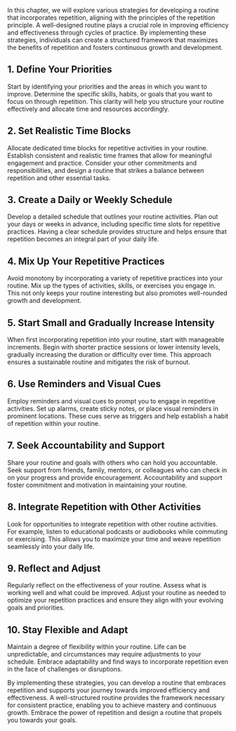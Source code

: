 
In this chapter, we will explore various strategies for developing a routine that incorporates repetition, aligning with the principles of the repetition principle. A well-designed routine plays a crucial role in improving efficiency and effectiveness through cycles of practice. By implementing these strategies, individuals can create a structured framework that maximizes the benefits of repetition and fosters continuous growth and development.

**1. Define Your Priorities**
-----------------------------

Start by identifying your priorities and the areas in which you want to improve. Determine the specific skills, habits, or goals that you want to focus on through repetition. This clarity will help you structure your routine effectively and allocate time and resources accordingly.

**2. Set Realistic Time Blocks**
--------------------------------

Allocate dedicated time blocks for repetitive activities in your routine. Establish consistent and realistic time frames that allow for meaningful engagement and practice. Consider your other commitments and responsibilities, and design a routine that strikes a balance between repetition and other essential tasks.

**3. Create a Daily or Weekly Schedule**
----------------------------------------

Develop a detailed schedule that outlines your routine activities. Plan out your days or weeks in advance, including specific time slots for repetitive practices. Having a clear schedule provides structure and helps ensure that repetition becomes an integral part of your daily life.

**4. Mix Up Your Repetitive Practices**
---------------------------------------

Avoid monotony by incorporating a variety of repetitive practices into your routine. Mix up the types of activities, skills, or exercises you engage in. This not only keeps your routine interesting but also promotes well-rounded growth and development.

**5. Start Small and Gradually Increase Intensity**
---------------------------------------------------

When first incorporating repetition into your routine, start with manageable increments. Begin with shorter practice sessions or lower intensity levels, gradually increasing the duration or difficulty over time. This approach ensures a sustainable routine and mitigates the risk of burnout.

**6. Use Reminders and Visual Cues**
------------------------------------

Employ reminders and visual cues to prompt you to engage in repetitive activities. Set up alarms, create sticky notes, or place visual reminders in prominent locations. These cues serve as triggers and help establish a habit of repetition within your routine.

**7. Seek Accountability and Support**
--------------------------------------

Share your routine and goals with others who can hold you accountable. Seek support from friends, family, mentors, or colleagues who can check in on your progress and provide encouragement. Accountability and support foster commitment and motivation in maintaining your routine.

**8. Integrate Repetition with Other Activities**
-------------------------------------------------

Look for opportunities to integrate repetition with other routine activities. For example, listen to educational podcasts or audiobooks while commuting or exercising. This allows you to maximize your time and weave repetition seamlessly into your daily life.

**9. Reflect and Adjust**
-------------------------

Regularly reflect on the effectiveness of your routine. Assess what is working well and what could be improved. Adjust your routine as needed to optimize your repetition practices and ensure they align with your evolving goals and priorities.

**10. Stay Flexible and Adapt**
-------------------------------

Maintain a degree of flexibility within your routine. Life can be unpredictable, and circumstances may require adjustments to your schedule. Embrace adaptability and find ways to incorporate repetition even in the face of challenges or disruptions.

By implementing these strategies, you can develop a routine that embraces repetition and supports your journey towards improved efficiency and effectiveness. A well-structured routine provides the framework necessary for consistent practice, enabling you to achieve mastery and continuous growth. Embrace the power of repetition and design a routine that propels you towards your goals.
